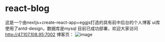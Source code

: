 # react-blog
这是一个由nextjs+create-react-app+eggjs打造的具有前中后台的个人博客
ui库使用了antd-design，数据库是mysql
目前已成功部署，欢迎大家访问 http://47.107.108.95:7002
博客页：
![image](https://user-images.githubusercontent.com/58356486/151473267-a621fe73-0719-4f64-8474-78a0921132e9.png)
